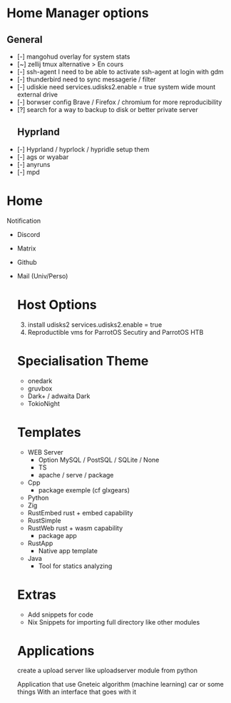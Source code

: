 # Home Manager options
## General
- [-] mangohud overlay for system stats
- [~] zellij tmux alternative > En cours
- [-] ssh-agent I need to be able to activate ssh-agent at login with gdm 
- [-] thunderbird  need  to sync messagerie / filter 
- [-] udiskie need services.udisks2.enable = true system wide mount external drive
- [-] borwser config Brave / Firefox / chromium for more reproducibility
- [?] search for a way to backup to disk or better private server
  ## Hyprland
- [-] Hyprland / hyprlock / hypridle setup them
- [-] ags or wyabar
- [-] anyruns
- [-] mpd

# Home 

Notification
- Discord 
- Matrix
- Github
- Mail (Univ/Perso)

  # Host Options
  3. install udisks2 services.udisks2.enable = true
  4. Reproductible vms for ParrotOS Secutiry and  ParrotOS HTB

  # Specialisation Theme
  - onedark
  - gruvbox
  - Dark+ / adwaita Dark
  - TokioNight

  # Templates 
  - WEB Server
    + Option MySQL / PostSQL / SQLite / None
    + TS
    + apache / serve / package
  - Cpp
    + package exemple (cf glxgears)
  - Python
  - Zig
  - RustEmbed rust + embed capability
  - RustSimple
  - RustWeb rust + wasm capability
    + package app
  - RustApp
    + Native app template
  - Java
    - Tool for statics analyzing

  # Extras
  - Add snippets for code
  - Nix Snippets for importing full directory like other modules

  # Applications

  create a upload server like uploadserver module from python

  Application that use Gneteic algorithm (machine learning) car or some things
  With an interface that goes with it
